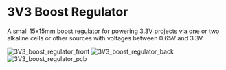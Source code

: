 # 3V3 Boost Regulator
 A small 15x15mm boost regulator for powering 3.3V projects via one or two alkaline cells or other sources with voltages between 0.65V and 3.3V.

![3V3_boost_regulator_front](https://user-images.githubusercontent.com/47427510/161419347-ea38b60e-8e24-4cfd-9f70-49b7711a1fe2.png)
![3V3_boost_regulator_back](https://user-images.githubusercontent.com/47427510/161419349-d114dac5-570b-4121-9286-f6c3eec83b87.png)
![3V3_boost_regulator_pcb](https://user-images.githubusercontent.com/47427510/161419350-1be8dd1d-7928-4d08-920e-83ba79382978.png)
